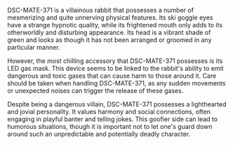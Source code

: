 DSC-MATE-371 is a villainous rabbit that possesses a number of mesmerizing and quite unnerving physical features. Its ski goggle eyes have a strange hypnotic quality, while its frightened mouth only adds to its otherworldly and disturbing appearance. Its head is a vibrant shade of green and looks as though it has not been arranged or groomed in any particular manner.

However, the most chilling accessory that DSC-MATE-371 possesses is its LED gas mask. This device seems to be linked to the rabbit's ability to emit dangerous and toxic gases that can cause harm to those around it. Care should be taken when handling DSC-MATE-371, as any sudden movements or unexpected noises can trigger the release of these gases.

Despite being a dangerous villain, DSC-MATE-371 possesses a lighthearted and jovial personality. It values harmony and social connections, often engaging in playful banter and telling jokes. This goofier side can lead to humorous situations, though it is important not to let one's guard down around such an unpredictable and potentially deadly character.